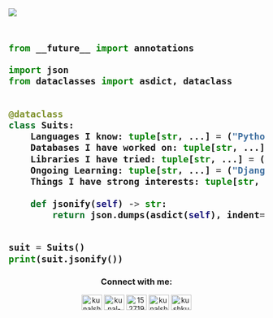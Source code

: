 <img src="https://i.ytimg.com/vi/0v4FGlGB0Yc/maxresdefault.jpg">

<!-- Zero width character is used to put extra blank lines before and after code -->

<h2>
    
```python
​
from __future__ import annotations

import json
from dataclasses import asdict, dataclass


@dataclass
class Suits:
    Languages I know: tuple[str, ...] = ("Python", "JavaScript", "SQL")
    Databases I have worked on: tuple[str, ...] = ("MySQL", "PostgreSQL","Amazon Redshift")
    Libraries I have tried: tuple[str, ...] = ("Pandas, Numpy", "PyTorch", "OpenCV")
    Ongoing Learning: tuple[str, ...] = ("Django", "Deep Learning", "Cognitive Analytics")
    Things I have strong interests: tuple[str, ...] = ("Data Science", "AI", "FinTech", "Consulting", "Space Tech.")

    def jsonify(self) -> str:
        return json.dumps(asdict(self), indent=4)


suit = Suits()
print(suit.jsonify())
```
</h2>


<h3 align="center">Connect with me:</h3>
<div color: white>
 <p align="center">
<a href="https://twitter.com/kunalsh23552206" target="blank"><img align="center" src="https://cdn.jsdelivr.net/npm/simple-icons@3.0.1/icons/twitter.svg" alt="kunalsh23552206" height="30" width="40" /></a>
<a href="https://linkedin.com/in/kunal-sharma-469962166/" target="blank"><img align="center" src="https://cdn.jsdelivr.net/npm/simple-icons@3.0.1/icons/linkedin.svg" alt="kunal-sharma-469962166/" height="30" width="40" /></a>
<a href="https://stackoverflow.com/users/15271953/kunal-sharma?tab=profile" target="blank"><img align="center" src="https://cdn.jsdelivr.net/npm/simple-icons@3.0.1/icons/stackoverflow.svg" alt="15271953/kunal-sharma?tab=profile" height="30" width="40" /></a>
<a href="https://kaggle.com/kunalsharma88" target="blank"><img align="center" src="https://cdn.jsdelivr.net/npm/simple-icons@3.0.1/icons/kaggle.svg" alt="kunalsharma88" height="30" width="40" /></a>
<a href="https://auth.geeksforgeeks.org/user/kushkunal077" target="blank"><img align="center" src="https://cdn.jsdelivr.net/npm/simple-icons@3.0.1/icons/geeksforgeeks.svg" alt="kushkunal077" height="30" width="40" /></a>
</p>
</div>
